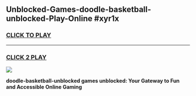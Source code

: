 
## Unblocked-Games-doodle-basketball-unblocked-Play-Online #xyr1x
<h3>
<a href="https://news.freeplayer.one?title=doodle-basketball-unblocked&ref=3">CLICK TO PLAY</a></h3>
<hr>

<h3>
<a href="https://news.freeplayer.one?title=doodle-basketball-unblocked&ref=3">CLICK 2 PLAY</a>
  
</h3>

<a href="https://news.freeplayer.one?title=doodle-basketball-unblocked&ref=3"><img src="https://clearcache.store/games.png"></a>


**doodle-basketball-unblocked games unblocked: Your Gateway to Fun and Accessible Online Gaming**
